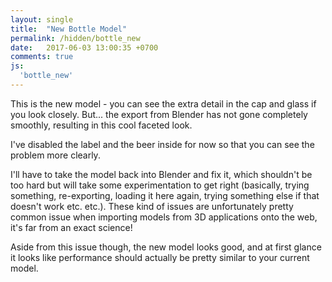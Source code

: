 ```yaml
---
layout: single
title:  "New Bottle Model"
permalink: /hidden/bottle_new
date:   2017-06-03 13:00:35 +0700
comments: true
js:
  'bottle_new'
---
```


This is the new model - you can see the extra detail in the cap and glass if you look closely. 
But... the export from Blender has not gone completely smoothly, resulting in this cool faceted look. 

I've disabled the label and the beer inside for now so that you can see the problem more clearly. 

I'll have to take the model back into Blender and fix it, which shouldn't be too hard but will take some experimentation to get right (basically, trying something, re-exporting, loading it here again, trying something else if that doesn't work etc. etc.). These kind of issues are unfortunately pretty common issue when importing models from 3D applications onto the web, it's far from an exact science! 

Aside from this issue though, the new model looks good, and at first glance it looks like performance should actually be pretty similar to your current model.

<div class="canvas-container">
  <canvas id="bottle-canvas" class="fullpage-canvas"></canvas>
</div>
